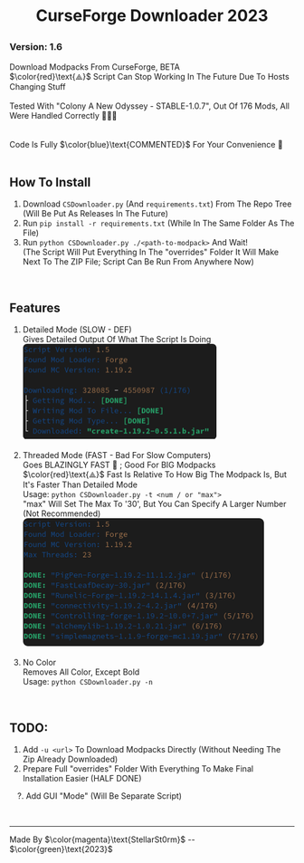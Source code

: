 # <p align="center">CurseForge Downloader 2023</p>

### Version: 1.6
Download Modpacks From CurseForge, BETA
<br>
$\color{red}\text{⟁}$ Script Can Stop Working In The Future Due To Hosts Changing Stuff
<br>
<br>
Tested With "Colony A New Odyssey - STABLE-1.0.7", Out Of 176 Mods, All Were Handled Correctly 🥳🥳🥳
<br>
<br>
<br>
Code Is Fully $\color{blue}\text{COMMENTED}$ For Your Convenience 🚀
<br>
<br>

## How To Install
1. Download `CSDownloader.py` (And `requirements.txt`) From The Repo Tree (Will Be Put As Releases In The Future)
2. Run `pip install -r requirements.txt` (While In The Same Folder As The File)
3. Run `python CSDownloader.py ./<path-to-modpack>` And Wait!
   <br>(The Script Will Put Everything In The "overrides" Folder It Will Make Next To The ZIP File; Script Can Be Run From Anywhere Now)

<br>

## Features
   1. Detailed Mode (SLOW - DEF)
      <br>Gives Detailed Output Of What The Script Is Doing
      <br>![DetailedMode](https://github.com/StellarSt0rm/CurseForgeDownloader2023/blob/b2ab628dab5f163cb7f609a015f3b2c408b4e312/README-RES/DetailedM.png)
      <br>
      <br>
   2. Threaded Mode (FAST - Bad For Slow Computers)
      <br>Goes BLAZINGLY FAST 🚀 ; Good For BIG Modpacks
      <br>$\color{red}\text{⟁}$ Fast Is Relative To How Big The Modpack Is, But It's Faster Than Detailed Mode
      <br>Usage: `python CSDownloader.py -t <num / or "max">`
      <br>"max" Will Set The Max To '30', But You Can Specify A Larger Number (Not Recommended)
      <br>![ThreadedMode](https://github.com/StellarSt0rm/CurseForgeDownloader2023/blob/b2ab628dab5f163cb7f609a015f3b2c408b4e312/README-RES/ThreadedM.png)
      <br>
      <br>
   3. No Color
      <br>Removes All Color, Except Bold
      <br>Usage: `python CSDownloader.py -n`
   
<br>

## TODO:
   1. Add `-u <url>` To Download Modpacks Directly (Without Needing The Zip Already Downloaded)
   2. Prepare Full "overrides" Folder With Everything To Make Final Installation Easier (HALF DONE)
      
    ?. Add GUI "Mode" (Will Be Separate Script)

<br>

---
Made By $\color{magenta}\text{StellarSt0rm}$ -- $\color{green}\text{2023}$
